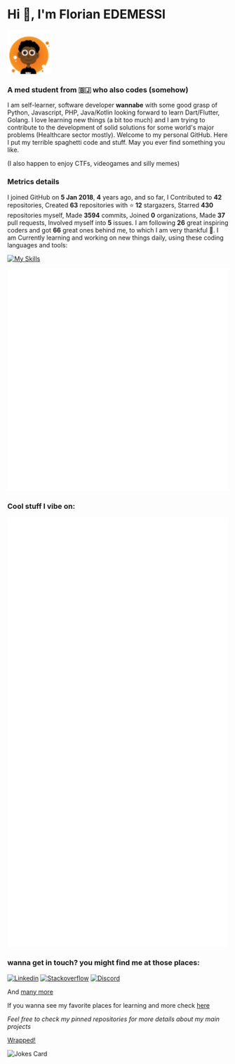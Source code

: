 # Hi 👾, I'm Florian EDEMESSI  

<img width="100" height="100" src="/sm_logo.png">

### A med student from 🇧🇯 who also codes (somehow)

I am self-learner, software developer **wannabe** with some good grasp of Python, Javascript, PHP, Java/Kotlin looking forward to learn Dart/Flutter, Golang. I love learning new things (a bit too much) and I am trying to contribute to the development of solid solutions for some world's major problems (Healthcare sector mostly). Welcome to my personal GitHub. Here I put my terrible spaghetti code and stuff. May you ever find something you like. 

(I also happen to enjoy CTFs, videogames and silly memes)

### Metrics details

I joined GitHub on **5 Jan 2018**, **4** years ago, and
so far, I Contributed to **42** repositories, Created **63** repositories with ⭐ **12** stargazers, Starred **430** repositories myself, Made **3594** commits, Joined **0** organizations, Made **37** pull requests, Involved myself into **5** issues. I am following **26** great inspiring coders and got **66** great ones behind me, to which I am very thankful 💛.
I am Currently learning and working on new things daily, using these coding languages and tools:

[![My Skills](https://skillicons.dev/icons?i=linux,bash,c,js,python,php,java,kotlin,flutter,golang)](https://skillicons.dev)


<img src="https://github.com/nair0lf32/nair0lf32/blob/main/.cache/nairolf-metrics.svg">

### Cool stuff I vibe on:

<img src="https://github.com/nair0lf32/nair0lf32/blob/main/.cache/nairolf-socials.svg">

### wanna get in touch? you might find me at those places:

[![Linkedin](https://skillicons.dev/icons?i=linkedin)](https://www.linkedin.com/in/florian-edemessi/)
[![Stackoverflow](https://skillicons.dev/icons?i=stackoverflow)](https://stackoverflow.com/users/14132197/florian-edemessi)
[![Discord](https://skillicons.dev/icons?i=discord)](https://discordapp.com/users/334413999024242690)

And [many more](https://about.me/florian_edemessi)

If you wanna see my favorite places for learning and more check [here](tech.md)

*Feel free to check my pinned repositories for more details about my main projects*

[Wrapped!](https://nair0lf32.wrapped.run) 

![Jokes Card](https://readme-jokes.vercel.app/api?hideBorder)
